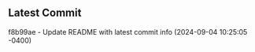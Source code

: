 
## Latest Commit
f8b99ae - Update README with latest commit info (2024-09-04 10:25:05 -0400) <Yunxi-Zhou>
